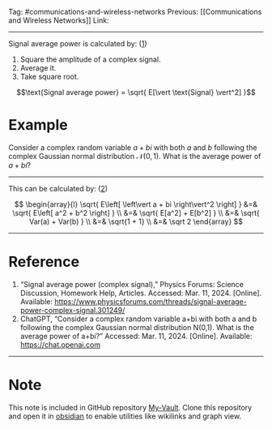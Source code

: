 Tag: #communications-and-wireless-networks 
Previous: [[Communications and Wireless Networks]]
Link: 

---

Signal average power is calculated by: (<u>1</u>)

1. Square the amplitude of a complex signal.
2. Average it.
3. Take square root.

$$\text{Signal average power} = 
\sqrt{
	E[\vert \text{Signal} \vert^2]
}$$

# Example

Consider a complex random variable $a+bi$ with both $a$ and $b$ following the complex Gaussian normal distribution $\mathcal N(0,1)$. What is the average power of $a+bi$?

---

This can be calculated by: (<u>2</u>)

$$
\begin{array}{l}
	\sqrt{
		E\left[
			\left\vert 
				a + bi 
			\right\vert^2
		\right]
	} &=& 
	\sqrt{
		E\left[
			a^2 + b^2
		\right]
	} \\
	&=& 
	\sqrt{
		E[a^2] + E[b^2]
	} \\
	&=& \sqrt{
		Var(a) + Var(b)
	} \\
	&=& \sqrt{1 + 1} \\
	&=& \sqrt 2
\end{array}
$$

---

# Reference

1. “Signal average power (complex signal),” Physics Forums: Science Discussion, Homework Help, Articles. Accessed: Mar. 11, 2024. [Online]. Available: https://www.physicsforums.com/threads/signal-average-power-complex-signal.301249/
2. ChatGPT, “Consider a complex random variable a+bi with both a and b following the complex Gaussian normal distribution N(0,1). What is the average power of a+bi?” Accessed: Mar. 11, 2024. [Online]. Available: https://chat.openai.com

---

# Note

This note is included in GitHub repository [My-Vault](https://github.com/LittleD3092/My-Vault.git). Clone this repository and open it in [obsidian](https://obsidian.md/) to enable utilities like wikilinks and graph view.
